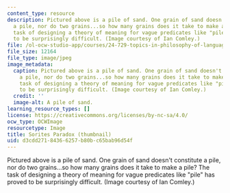 ```yaml
---
content_type: resource
description: Pictured above is a pile of sand. One grain of sand doesn't constitute
  a pile, nor do two grains...so how many grains does it take to make a pile? The
  task of designing a theory of meaning for vague predicates like "pile" has proved
  to be surprisingly difficult. (Image courtesy of Ian Comley.)
file: /ol-ocw-studio-app/courses/24-729-topics-in-philosophy-of-language-vagueness-fall-2005/d3cdd27184366257b80bc65bab96d54f_24-729f05-th.jpg
file_size: 12164
file_type: image/jpeg
image_metadata:
  caption: Pictured above is a pile of sand. One grain of sand doesn't constitute
    a pile, nor do two grains...so how many grains does it take to make a pile? The
    task of designing a theory of meaning for vague predicates like "pile" has proved
    to be surprisingly difficult. (Image courtesy of Ian Comley.)
  credit: ''
  image-alt: A pile of sand.
learning_resource_types: []
license: https://creativecommons.org/licenses/by-nc-sa/4.0/
ocw_type: OCWImage
resourcetype: Image
title: Sorites Paradox (thumbnail)
uid: d3cdd271-8436-6257-b80b-c65bab96d54f
---
```

Pictured above is a pile of sand. One grain of sand doesn't constitute a pile, nor do two grains...so how many grains does it take to make a pile? The task of designing a theory of meaning for vague predicates like "pile" has proved to be surprisingly difficult. (Image courtesy of Ian Comley.)